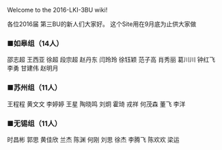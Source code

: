 Welcome to the 2016-LKI-3BU wiki!

各位2016届 第三BU的新人们大家好。
这个Site用在9月底为止供大家做


### ■如皋组（14人）
邵志超
王西亚
徐超
段宗超
赵丹东
闫玲玲
徐钰颖
范子高
肖秀丽
葛川川
钟红飞
李勇
甘建伟
赵明月

### ■苏州组（11人）
王程程
黄文文
李婷婷
王星
陶晓鸣
刘炯
霍琦
戎祥
何茂森
董飞
李洋

### ■无锡组（11人）
时昌彬
郭思
黄佳欣
兰杰
陈渊
何刚
刘思
徐杰
李腾飞
陈欢欢
梁运


